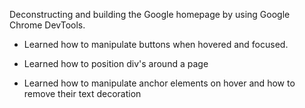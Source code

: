 Deconstructing and building the Google homepage by using Google Chrome DevTools.

  - Learned how to manipulate buttons when hovered and focused. 

  - Learned how to position div's around a page

  - Learned how to manipulate anchor elements on hover and how to remove their text decoration
